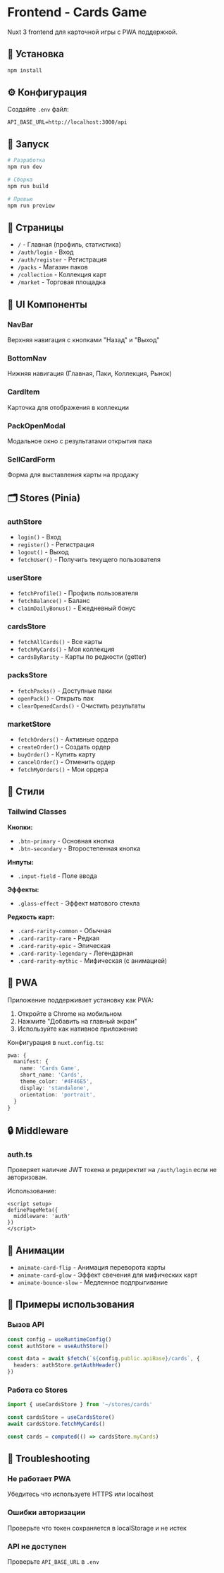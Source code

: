 # Frontend - Cards Game

Nuxt 3 frontend для карточной игры с PWA поддержкой.

## 🚀 Установка

```bash
npm install
```

## ⚙️ Конфигурация

Создайте `.env` файл:

```env
API_BASE_URL=http://localhost:3000/api
```

## 🏃 Запуск

```bash
# Разработка
npm run dev

# Сборка
npm run build

# Превью
npm run preview
```

## 📱 Страницы

- `/` - Главная (профиль, статистика)
- `/auth/login` - Вход
- `/auth/register` - Регистрация
- `/packs` - Магазин паков
- `/collection` - Коллекция карт
- `/market` - Торговая площадка

## 🎨 UI Компоненты

### NavBar
Верхняя навигация с кнопками "Назад" и "Выход"

### BottomNav
Нижняя навигация (Главная, Паки, Коллекция, Рынок)

### CardItem
Карточка для отображения в коллекции

### PackOpenModal
Модальное окно с результатами открытия пака

### SellCardForm
Форма для выставления карты на продажу

## 🗂️ Stores (Pinia)

### authStore
- `login()` - Вход
- `register()` - Регистрация
- `logout()` - Выход
- `fetchUser()` - Получить текущего пользователя

### userStore
- `fetchProfile()` - Профиль пользователя
- `fetchBalance()` - Баланс
- `claimDailyBonus()` - Ежедневный бонус

### cardsStore
- `fetchAllCards()` - Все карты
- `fetchMyCards()` - Моя коллекция
- `cardsByRarity` - Карты по редкости (getter)

### packsStore
- `fetchPacks()` - Доступные паки
- `openPack()` - Открыть пак
- `clearOpenedCards()` - Очистить результаты

### marketStore
- `fetchOrders()` - Активные ордера
- `createOrder()` - Создать ордер
- `buyOrder()` - Купить карту
- `cancelOrder()` - Отменить ордер
- `fetchMyOrders()` - Мои ордера

## 🎨 Стили

### Tailwind Classes

**Кнопки:**
- `.btn-primary` - Основная кнопка
- `.btn-secondary` - Второстепенная кнопка

**Инпуты:**
- `.input-field` - Поле ввода

**Эффекты:**
- `.glass-effect` - Эффект матового стекла

**Редкость карт:**
- `.card-rarity-common` - Обычная
- `.card-rarity-rare` - Редкая
- `.card-rarity-epic` - Эпическая
- `.card-rarity-legendary` - Легендарная
- `.card-rarity-mythic` - Мифическая (с анимацией)

## 📱 PWA

Приложение поддерживает установку как PWA:

1. Откройте в Chrome на мобильном
2. Нажмите "Добавить на главный экран"
3. Используйте как нативное приложение

Конфигурация в `nuxt.config.ts`:

```typescript
pwa: {
  manifest: {
    name: 'Cards Game',
    short_name: 'Cards',
    theme_color: '#4F46E5',
    display: 'standalone',
    orientation: 'portrait',
  }
}
```

## 🔒 Middleware

### auth.ts
Проверяет наличие JWT токена и редиректит на `/auth/login` если не авторизован.

Использование:
```vue
<script setup>
definePageMeta({
  middleware: 'auth'
})
</script>
```

## 🎨 Анимации

- `animate-card-flip` - Анимация переворота карты
- `animate-card-glow` - Эффект свечения для мифических карт
- `animate-bounce-slow` - Медленное подпрыгивание

## 📝 Примеры использования

### Вызов API

```typescript
const config = useRuntimeConfig()
const authStore = useAuthStore()

const data = await $fetch(`${config.public.apiBase}/cards`, {
  headers: authStore.getAuthHeader()
})
```

### Работа со Stores

```typescript
import { useCardsStore } from '~/stores/cards'

const cardsStore = useCardsStore()
await cardsStore.fetchMyCards()

const cards = computed(() => cardsStore.myCards)
```

## 🐛 Troubleshooting

### Не работает PWA
Убедитесь что используете HTTPS или localhost

### Ошибки авторизации
Проверьте что токен сохраняется в localStorage и не истек

### API не доступен
Проверьте `API_BASE_URL` в `.env`

